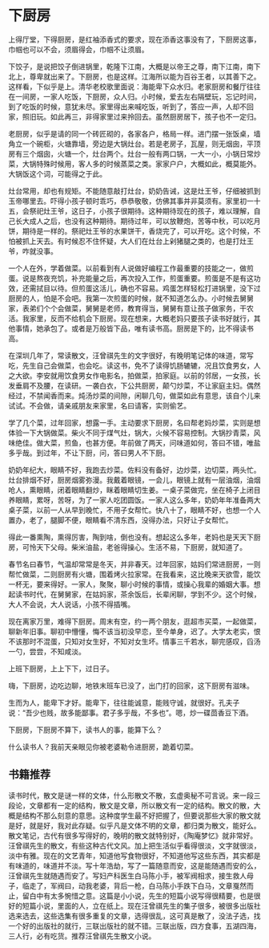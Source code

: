 # 下厨房

上得厅堂，下得厨房，是红袖添香式的要求，现在添香这事没有了，下厨房这事，巾帼也可以不会，须眉得会，巾帼不让须眉。

下饺子，是说把饺子倒进锅里，乾隆下江南，大概是以帝王之尊，南下江南，南下北上，尊卑就出来了。下厨房，也是这样。江海所以能为百谷王者，以其善下之。这样看，下似乎是上。清华老校歌里面说：海能卑下众水归。老家厨房和餐厅往往在一间房，一家人吃饭，下厨房，众人归。小时候，爱去左右隔壁玩，忘记时间，到了吃饭的时候，意犹未尽。家里得出来喊吃饭，听到了，答应一声，人却不回家，照旧玩。如此再三，非得家里过来拎回去。虽然厨房居下，孩子也不一定归。

老厨房，似乎是请的同一个砖匠砌的，各家各户，格局一样。进门摆一张饭桌，墙角立一个碗柜，火塘靠墙，旁边是大锅灶台。若是老房子，瓦屋，则无烟囱，平顶房有三个烟囱，火塘一个，灶台两个。灶台一般有两口锅，一大一小，小锅日常炒菜，大锅特殊时候用，客人多的时候蒸菜之类。家家户户，大概如此，概莫能外。大锅饭这个词，可能得之于此。

灶台常用，却也有规矩。不能随意敲打灶台，奶奶告诫，这是灶王爷，仔细被抓到玉帝哪里去。吓得小孩子顿时乖巧，恭恭敬敬，仿佛其事并非莫须有。家里初一十五，会祭祀灶王爷，这日子，小孩子很期待。这种期待现在的孩子，难以理解，自己长大成人之后，也没有这种期待。期待过年，可以放鞭炮，苦等中秋，可以吃月饼，期待是一样的。祭祀灶王爷的水果饼干，香烧完了，可以开吃。这个时候，不怕被抓上天去。有时候忍不住怀疑，大人们在灶台上剁猪腿之类的，也是打灶王爷，咋就没事。

一个人在外，学着做菜。以前看到有人说做好编程工作最重要的技能之一，做煎蛋。说是熬夜充饥，补充能量之后，再次投入工作，煎蛋重要。煎蛋是不是有这功效，还需拭目以待。但煎蛋这活儿，确也不容易。鸡蛋怎样轻松打进锅里，没下过厨房的人，怕是不会吧。我第一次煎蛋的时候，就不知道怎么办。小时候去舅舅家，表弟们个个会做菜，舅舅是老师，教育得当，舅舅有意让孩子做家务，干农活。我家里，反而不给机会下厨房。现在想来，大概老妈只要孩子读书好就行，其他事情，她承包了。或者是万般皆下品，唯有读书高。厨房是下的，比不得读书高。

在深圳几年了，常读散文，汪曾祺先生的文字很好，有晚明笔记体的味道，常写吃，先生自己会做菜，也会吃。读这书，免不了读得饥肠辘辘，况且饮食男女，人之大欲。李安就用饮食男女作电影名，拍做菜，拍家庭。以前的邻居，一女孩，长发垂肩不及腰，在读研。一袭白衣，下公共厨房，颠勺炒菜，不让家庭主妇。偶然经过，不禁闻香而来。炖汤炒菜的间隙，闲聊几句，做菜如此有意思，该自个儿来试试。不会做，请亲戚朋友来家里，名曰请客，实则偷艺。

学了几个菜，过年回家，想露一手。主动要求下厨房，名曰帮老妈炒菜，实则是想体验一下大锅做菜。柴火不同于煤气灶，锅大，火候不容易控制。大锅抄青菜，风味绝佳。做大菜，煎鱼，也甚方便。年前做了两天，问味道如何，答曰不错，唯盐多乎哉。到过年，不让下厨，问，答曰男人不下厨。

奶奶年纪大，眼睛不好，我跑去炒菜。佐料没有备好，边炒菜，边切菜，两头忙。灶台排烟不好，厨房烟雾弥漫。我戴着眼镜，一会儿，眼镜上就有一层油烟，油烟呛人，熏眼睛，闭着眼睛翻炒，眯着眼睛切生姜。一桌子菜做完，坐在椅子上闭目养眼睛，累呀，苦呀，为了一家人吃团圆饭。一家人这么多年，奶奶年年准备两大桌子菜，以前一人从早到晚忙，不用子女帮忙。快八十了，眼睛不好，也想一个人置办，老了，腿脚不便，眼睛看不清东西，没得办法，只好让子女帮忙。

得此一番熏陶，熏得厉害，陶到啥，倒也没有。想起这么多年，老妈也是天天下厨房，可怜天下父母。柴米油盐，老爸得操心。生活不易，下厨房，就知道了。

春节名曰春节，气温却常常是冬天，并非春天。过年回家，姑妈们常进厨房，一则帮忙做菜，二则厨房有火塘，围着烤火拉家常。在我看来，这比晚来天欲雪，能饮一杯无，要来得好。一家人，聚聚，聊小时候的事情，或操心我辈的婚姻大事。想起读书时代，在舅舅家，在姑妈家，茶余饭后，长辈闲聊，学到不少。这个时候，大人不会说，大人说话，小孩不得插嘴。

现在离家万里，难得下厨房。周末有空，约一两个朋友，逛超市买菜，一起做菜，聊新年旧事。聊初中懵懂，悔不该当初没早恋，至今单身，迟了。大学太老实，恨不该那时不混蛋，只知对女生好，不知对女生坏。情事三千若水，聊完感叹，舀汤一勺，尝尝，不知咸淡。

上班下厨房，上上下下，过日子。

嗨，下厨房，边吃边聊，地铁末班车已没了，出门打的回家，这下厨房有滋味。

生而为人，能卑下才好。能卑下，往往能诚意，能贱守诚，就很好。孔夫子说：“吾少也贱，故多能鄙事。君子多乎哉，不多也”。嗯，炒一碟茴香豆下酒。

下厨房，下厨房不算下，读书人的事，能算下么？

什么读书人？我前天亲眼见你被老婆勒令进厨房，跪着切菜。

## 书籍推荐

读书时代，散文是谜一样的文体，什么形散文不散，玄虚奥秘不可言说。来一段三段论，文章都有一定的结构，散文是文章，所以散文有一定的结构。散文的散，大概是结构不那么刻意的意思。这种度学生最不好把握了，但要说那些大家的散文就是好，就是好，我对此存疑。似乎凡是文体不明的文章，都归类为散文，能好么。散文笔记，古代有很多写得好的，晚明的散文就特别好，《陶庵梦忆》就非常好。汪曾祺先生的散文，有些这种古代文风。加上把生活似乎看得很淡，文字就很淡，淡中有雅。现在的文艺青年，知道他写食物很好，不知道他写这些东西，其实都是有味道的，味道并不淡。写十年浩劫，写了一篇随意而安，这是能随遇而安的么，汪曾祺先生就随遇而安了。写妇产科医生白马陈小手，被军阀相求，接生救人母子，临走了，军阀曰，动我老婆，背后一枪，白马陈小手跌下白马，文章戛然而止，留白中有太多惋惜之意。这篇是小小说，先生的短篇小说写得很精要，也是很好的短篇小说，里面的人，立在纸上。现在汪曾祺先生的集子很多，被很多出版社选来选去，这些选集有很多重复的文章，选得很乱，这可真是散了，没法子选，找一个好的出版社的就行，三联出版社的就不错。三联出版，四方食事，五湖四海，三人行，必有吃货。推荐汪曾祺先生散文小说。